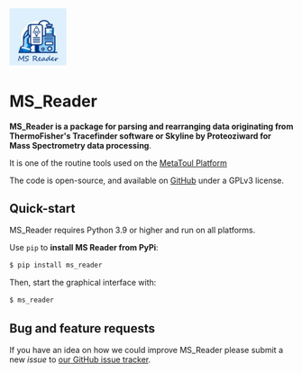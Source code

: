 <img src="_static/logo.png" alt="image" width="20%" height="auto">

# MS_Reader

**MS_Reader is a package for parsing and rearranging data originating from ThermoFisher's Tracefinder software or 
Skyline by Proteoziward for Mass Spectrometry data processing**.

It is one of the routine tools used on the [MetaToul Platform](https://www6.toulouse.inrae.fr/metatoul)

The code is open-source, and available on [GitHub](https://github.com/llegregam/ms_reader) under a GPLv3 license.

## Quick-start

MS_Reader requires Python 3.9 or higher and run on all platforms.

Use `pip` to **install MS Reader from PyPi**:

```bash
$ pip install ms_reader
```

Then, start the graphical interface with:

```bash
$ ms_reader
```

## Bug and feature requests
If you have an idea on how we could improve MS_Reader please submit a new *issue*
to [our GitHub issue tracker](https://github.com/llegregam/MSReader/issues).

